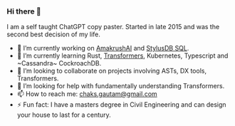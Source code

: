 ### Hi there 👋
I am a self taught ChatGPT copy paster. Started in late 2015 and was the second best decision of my life.

- 🔭 I’m currently working on [AmakrushAI](https://github.com/AmakrushAI) and [StylusDB SQL](https://github.com/ChakshuGautam/stylusdb-sql).
- 🌱 I’m currently learning Rust, [Transformers](https://github.com/ChakshuGautam/transformers), Kubernetes, Typescript and ~Cassandra~ CockroachDB.
- 👯 I’m looking to collaborate on projects involving ASTs, DX tools, Transformers.
- 🤔 I’m looking for help with fundamentally understanding Transformers.
- 📫 How to reach me: chaks.gautam@gmail.com
- ⚡ Fun fact: I have a masters degree in Civil Engineering and can design your house to last for a century.
